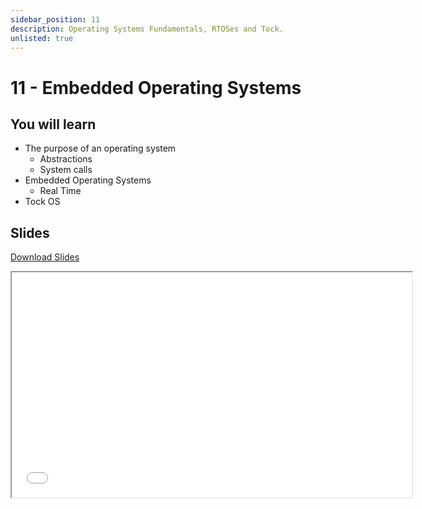 ```yaml
---
sidebar_position: 11
description: Operating Systems Fundamentals, RTOSes and Tock.
unlisted: true
---
```


# 11 - Embedded Operating Systems

## You will learn

- The purpose of an operating system
  - Abstractions
  - System calls
- Embedded Operating Systems
  - Real Time
- Tock OS

## Slides

[Download Slides](/slides/fils_en/11/ma-11.pdf)

<iframe src="/slides/fils_en/11" width="640" height="360"></iframe>
